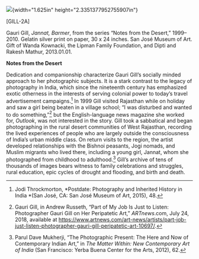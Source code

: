 ![](media/image1.png){width="1.625in" height="2.3351377952755907in"}

\[GILL-2A\]

Gauri Gill, *Jannat, Barmer*, from the series “Notes from the Desert,” 1999–2010. Gelatin silver print on paper, 30 x 24 inches. San José Museum of Art. Gift of Wanda Kownacki, the Lipman Family Foundation, and Dipti and Rakesh Mathur, 2013.01.01.

**Notes from the Desert**

Dedication and companionship characterize Gauri Gill’s socially minded approach to her photographic subjects. It is a stark contrast to the legacy of photography in India, which since the nineteenth century has emphasized exotic otherness in the interests of serving colonial power to today’s travel advertisement campaigns.[^1] In 1999 Gill visited Rajasthan while on holiday and saw a girl being beaten in a village school; “I was disturbed and wanted to do something,”[^2] but the English-language news magazine she worked for, *Outlook*, was not interested in the story. Gill took a sabbatical and began photographing in the rural desert communities of West Rajasthan, recording the lived experiences of people who are largely outside the consciousness of India’s urban middle class. On return visits to the region, the artist developed relationships with the Bishnoi peasants, Jogi nomads, and Muslim migrants who lived there, including a young girl, Jannat, whom she photographed from childhood to adulthood.[^3] Gill’s archive of tens of thousands of images bears witness to family celebrations and struggles, rural education, epic cycles of drought and flooding, and birth and death.

[^1]: Jodi Throckmorton, *Postdate: Photography and Inherited History in India *(San José, CA: San José Museum of Art, 2015), 48.

[^2]: Gauri Gill, in Andrew Russeth, “Part of My Job Is Just to Listen: Photographer Gauri Gill on Her Peripatetic Art,” *ARTnews*.com, July 24, 2018, available at https://www.artnews.com/art-news/artists/part-job-just-listen-photographer-gauri-gill-peripatetic-art-10697/.

[^3]: Parul Dave Mukherji, “The Photographic Present: The Here and Now of Contemporary Indian Art,” in *The Matter Within: New Contemporary Art of India* (San Francisco: Yerba Buena Center for the Arts, 2012), 62.
